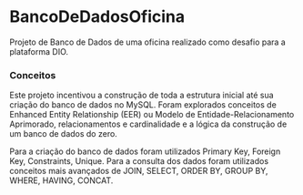 # BancoDeDadosOficina
Projeto de Banco de Dados de uma oficina realizado como desafio para a plataforma DIO.

<h3>
   Conceitos
</h3>
Este projeto incentivou a construção de toda a estrutura inicial até sua criação do banco de dados no MySQL. Foram explorados conceitos de Enhanced Entity Relationship (EER) ou Modelo de Entidade-Relacionamento Aprimorado, relacionamentos e cardinalidade e a lógica da construção de um banco de dados do zero.

Para a criação do banco de dados foram utilizados Primary Key, Foreign Key, Constraints, Unique.
Para a consulta dos dados foram utilizados conceitos mais avançados de JOIN, SELECT, ORDER BY, GROUP BY, WHERE, HAVING, CONCAT.


